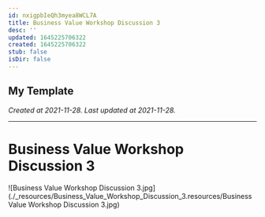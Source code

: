```yaml
---
id: nxigpbIeQh3myea8WCL7A
title: Business Value Workshop Discussion 3
desc: ''
updated: 1645225706322
created: 1645225706322
stub: false
isDir: false
---
```

My Template
---

_Created at 2021-11-28._
_Last updated at 2021-11-28._




---

# Business Value Workshop Discussion 3


![Business Value Workshop Discussion 3.jpg](./_resources/Business_Value_Workshop_Discussion_3.resources/Business Value Workshop Discussion 3.jpg)

